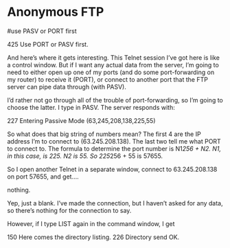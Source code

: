 # Anonymous FTP
#use PASV or PORT first

425 Use PORT or PASV first.

And here’s where it gets interesting.  This Telnet session I’ve got here is like a control window.  But if I want any actual data from the server, I’m going to need to either open up one of my ports (and do some port-forwarding on my router) to receive it (PORT), or connect to another port that the FTP server can pipe data through (with PASV).

I’d rather not go through all of the trouble of port-forwarding, so I’m going to choose the latter.  I type in PASV.  The server responds with:

227 Entering Passive Mode (63,245,208,138,225,55)

So what does that big string of numbers mean?  The first 4 are the IP address I’m to connect to (63.245.208.138).
The last two tell me what PORT to connect to.
The formula to determine the port number is N1*256 + N2.  N1, in this case, is 225.  N2 is 55.  So 225*256 + 55 is 57655.

So I open another Telnet in a separate window, connect to 63.245.208.138 on port 57655, and get….

nothing.

Yep, just a blank.  I’ve made the connection, but I haven’t asked for any data, so there’s nothing for the connection to say.

However, if I type LIST again in the command window, I get

150 Here comes the directory listing.
226 Directory send OK.